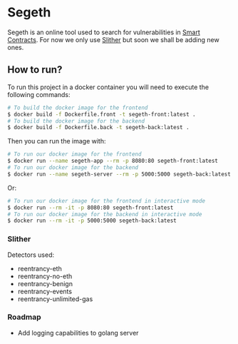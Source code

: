 # Segeth

Segeth is an online tool used to search for vulnerabilities in [Smart Contracts](https://ethereum.org/en/developers/docs/smart-contracts/). For now we only use [Slither](https://github.com/crytic/slither) but soon we shall be adding new ones.

## How to run?

To run this project in a docker container you will need to execute the following commands:

```bash
# To build the docker image for the frontend
$ docker build -f Dockerfile.front -t segeth-front:latest .
# To build the docker image for the backend
$ docker build -f Dockerfile.back -t segeth-back:latest .
```

Then you can run the image with:

```bash
# To run our docker image for the frontend
$ docker run --name segeth-app --rm -p 8080:80 segeth-front:latest
# To run our docker image for the backend
$ docker run --name segeth-server --rm -p 5000:5000 segeth-back:latest
```

Or:

```bash
# To run our docker image for the frontend in interactive mode
$ docker run --rm -it -p 8080:80 segeth-front:latest
# To run our docker image for the backend in interactive mode
$ docker run --rm -it -p 5000:5000 segeth-back:latest
```

### Slither

Detectors used:

- reentrancy-eth
- reentrancy-no-eth
- reentrancy-benign
- reentrancy-events
- reentrancy-unlimited-gas

### Roadmap

- Add logging capabilities to golang server
